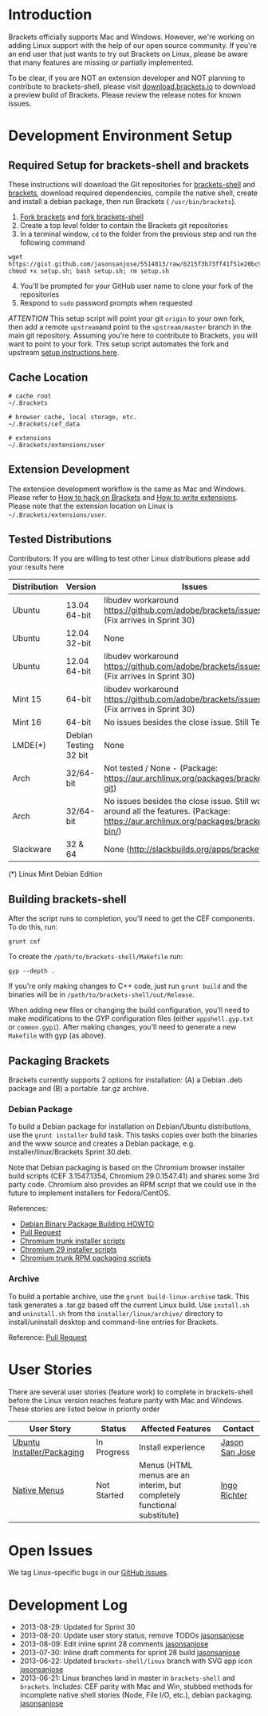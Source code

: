 Introduction
====

Brackets officially supports Mac and Windows. However, we're working on adding Linux support with the help of our open source community. If you're an end user that just wants to try out Brackets on Linux, please be aware that many features are missing or partially implemented.

To be clear, if you are NOT an extension developer and NOT planning to contribute to brackets-shell, please visit [download.brackets.io](http://download.brackets.io) to download a preview build of Brackets. Please review the release notes for known issues.

Development Environment Setup
====

Required Setup for brackets-shell and brackets
----

These instructions will download the Git repositories for [brackets-shell](https://github.com/adobe/brackets-shell) and [brackets](https://github.com/adobe/brackets), download required dependencies, compile the native shell, create and install a debian package, then run Brackets ( `/usr/bin/brackets`).

1. [Fork brackets](https://github.com/adobe/brackets/fork) and [fork brackets-shell](https://github.com/adobe/brackets-shell/fork) 
2. Create a top level folder to contain the Brackets git repositories
3. In a terminal window, ``cd`` to the folder from the previous step and run the following command
```shell
wget https://gist.github.com/jasonsanjose/5514813/raw/6215f3b73ff41f51e20bc94a9faa3e453402ce06/setup.sh; chmod +x setup.sh; bash setup.sh; rm setup.sh
```
4. You'll be prompted for your GitHub user name to clone your fork of the repositories
5. Respond to ``sudo`` password prompts when requested

*ATTENTION* This setup script will point your git ``origin`` to your own fork, then add a remote ``upstream``and point to the ``upstream/master`` branch in the main git repository. Assuming you're here to contribute to Brackets, you will want to point to your fork. This setup script automates the fork and upstream [setup instructions here](https://github.com/adobe/brackets/wiki/How-to-Hack-on-Brackets#setting-up-your-dev-environment).

Cache Location
----

```
# cache root
~/.Brackets

# browser cache, local storage, etc.
~/.Brackets/cef_data

# extensions
~/.Brackets/extensions/user
```

Extension Development
----

The extension development workflow is the same as Mac and Windows. Please refer to [How to hack on Brackets](https://github.com/adobe/brackets/wiki/How-to-Hack-on-Brackets) and [How to write extensions](https://github.com/adobe/brackets/wiki/How%20to%20write%20extensions). Please note that the extension location on Linux is ``~/.Brackets/extensions/user``.

Tested Distributions
----

Contributors: If you are willing to test other Linux distributions please add your results here

| Distribution | Version | Issues |
| ------------ | ------- | ----- |
| Ubuntu | 13.04 64-bit | libudev workaround https://github.com/adobe/brackets/issues/4720 (Fix arrives in Sprint 30) |
| Ubuntu | 12.04 32-bit | None |
| Ubuntu | 12.04 64-bit | libudev workaround https://github.com/adobe/brackets/issues/4720 (Fix arrives in Sprint 30) |
| Mint 15 | 64-bit | libudev workaround https://github.com/adobe/brackets/issues/4720 (Fix arrives in Sprint 30) |
| Mint 16 | 64-bit | No issues besides the close issue. Still Testing |
|LMDE(*) | Debian Testing 32 bit |None|
| Arch | 32/64-bit | Not tested / None - (Package: https://aur.archlinux.org/packages/brackets-git) |
| Arch | 32/64-bit | No issues besides the close issue. Still working around all the features. (Package: https://aur.archlinux.org/packages/brackets-bin/)
| Slackware | 32 & 64 | None (http://slackbuilds.org/apps/brackets/) |

(*) Linux Mint Debian Edition

Building brackets-shell
----

After the script runs to completion, you'll need to get the CEF components. To do this, run:

```
grunt cef
```

To create the `/path/to/brackets-shell/Makefile` run:

```
gyp --depth .
```

If you're only making changes to C++ code, just run `grunt build` and the binaries will be in `/path/to/brackets-shell/out/Release`. 

When adding new files or changing the build configuration, you'll need to make modifications to the GYP configuration files (either `appshell.gyp.txt` or `common.gypi`). After making changes, you'll need to generate a new `Makefile` with gyp (as above).

Packaging Brackets
----

Brackets currently supports 2 options for installation: (A) a Debian .deb package and (B) a portable .tar.gz archive.

### Debian Package

To build a Debian package for installation on Debian/Ubuntu distributions, use the `grunt installer` build task. This tasks copies over both the binaries and the www source and creates a Debian package, e.g. installer/linux/Brackets Sprint 30.deb.

Note that Debian packaging is based on the Chromium browser installer build scripts (CEF 3.1547.1354, Chromium 29.0.1547.41) and shares some 3rd party code. Chromium also provides an RPM script that we could use in the future to implement installers for Fedora/CentOS.

References:
* [Debian Binary Package Building HOWTO](http://tldp.org/HOWTO/html_single/Debian-Binary-Package-Building-HOWTO/)
* [Pull Request](https://github.com/adobe/brackets-shell/pull/297)
* [Chromium trunk installer scripts](http://src.chromium.org/viewvc/chrome/trunk/src/chrome/installer/linux/)
* [Chromium 29 installer scripts](http://src.chromium.org/viewvc/chrome/trunk/src/chrome/installer/linux/?pathrev=214890)
* [Chromium trunk RPM packaging scripts](http://src.chromium.org/viewvc/chrome/trunk/src/chrome/installer/linux/rpm/)

### Archive

To build a portable archive, use the `grunt build-linux-archive` task. This task generates a .tar.gz based off the current Linux build. Use `install.sh` and `uninstall.sh` from the `installer/linux/archive/` directory to install/uninstall desktop and command-line entries for Brackets.

Reference: [Pull Request](https://github.com/adobe/brackets-shell/pull/433)

User Stories
====

There are several user stories (feature work) to complete in brackets-shell before the Linux version reaches feature parity with Mac and Windows. These stories are listed below in priority order

| User Story | Status | Affected Features | Contact |
| ---------- | ------ | ----------------- | ------- |
| [Ubuntu Installer/Packaging](https://trello.com/c/ZoCPy6mD) | In Progress | Install experience | [Jason San Jose](http://github.com/jasonsanjose) |
| [Native Menus](https://trello.com/c/WMB6vtwO) | Not Started | Menus (HTML menus are an interim, but completely functional substitute) | [Ingo Richter](http://github.com/ingorichter)|

Open Issues
====

We tag Linux-specific bugs in our [GitHub issues](https://github.com/adobe/brackets/issues?labels=Linux+only&page=1&state=open).

Development Log
====
* 2013-08-29: Updated for Sprint 30
* 2013-08-20: Update user story status, remove TODOs [jasonsanjose](http://github.com/jasonsanjose)
* 2013-08-09: Edit inline sprint 28 comments [jasonsanjose](http://github.com/jasonsanjose)
* 2013-07-30: Inline draft comments for sprint 28 build [jasonsanjose](http://github.com/jasonsanjose)
* 2013-06-22: Updated ``brackets-shell/linux`` branch with SVG app icon [jasonsanjose](http://github.com/jasonsanjose)
* 2013-06-21: Linux branches land in master in ``brackets-shell`` and ``brackets``. Includes: CEF parity with Mac and Win, stubbed methods for incomplete native shell stories (Node, File I/O, etc.), debian packaging. [jasonsanjose](http://github.com/jasonsanjose)